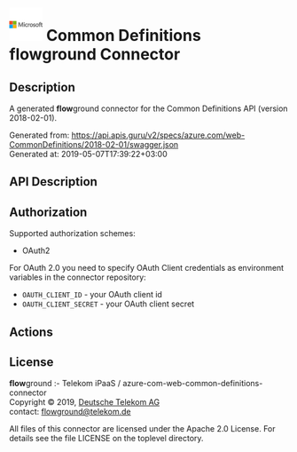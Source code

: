 # ![LOGO](logo.png) Common Definitions **flow**ground Connector

## Description

A generated **flow**ground connector for the Common Definitions API (version 2018-02-01).

Generated from: https://api.apis.guru/v2/specs/azure.com/web-CommonDefinitions/2018-02-01/swagger.json<br/>
Generated at: 2019-05-07T17:39:22+03:00

## API Description



## Authorization

Supported authorization schemes:
- OAuth2

For OAuth 2.0 you need to specify OAuth Client credentials as environment variables in the connector repository:
* `OAUTH_CLIENT_ID` - your OAuth client id
* `OAUTH_CLIENT_SECRET` - your OAuth client secret

## Actions

## License

**flow**ground :- Telekom iPaaS / azure-com-web-common-definitions-connector<br/>
Copyright © 2019, [Deutsche Telekom AG](https://www.telekom.de)<br/>
contact: flowground@telekom.de

All files of this connector are licensed under the Apache 2.0 License. For details
see the file LICENSE on the toplevel directory.
